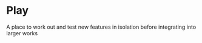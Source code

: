 # Play

A place to work out and test new features in isolation before integrating into larger works 
